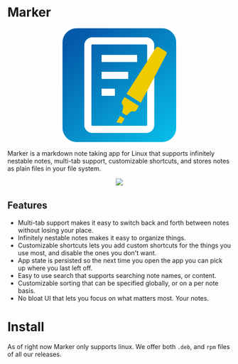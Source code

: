 # Marker

<p align="center">
<img width="256" height="256" src="https://github.com/EddieAbbondanzio/marker/blob/master/static/icon.png?raw=true">
</p>

Marker is a markdown note taking app for Linux that supports infinitely nestable notes, multi-tab support, customizable shortcuts, and stores notes as plain files in your file system.

<p align="center">
<img src="https://raw.githubusercontent.com/EddieAbbondanzio/marker/master/docs/images/overview.png">
</p>

## Features

- Multi-tab support makes it easy to switch back and forth between notes without losing your place.
- Infinitely nestable notes makes it easy to organize things.
- Customizable shortcuts lets you add custom shortcuts for the things you use most, and disable the ones you don't want.
- App state is persisted so the next time you open the app you can pick up where you last left off.
- Easy to use search that supports searching note names, or content.
- Customizable sorting that can be specified globally, or on a per note basis.
- No bloat UI that lets you focus on what matters most. Your notes.

# Install

As of right now Marker only supports linux. We offer both `.deb`, and `rpm` files of all our releases.
